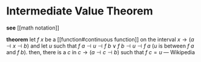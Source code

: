 # Intermediate Value Theorem

**see** [[math notation]]

**theorem** let $f\ x$ be a [[function#continuous function]] on the interval $x \rightarrow (a \dashv x \dashv b)$ and let $u$ such that $f\ a \dashv u \dashv f\ b \lor f\ b \dashv u \dashv f\ a$ ($u$ is between $f\ a$ and $f\ b$). then, there is a $c$ in $c \rightarrow (a \dashv c \dashv b)$ such that $f\ c = u$ &mdash; Wikipedia
